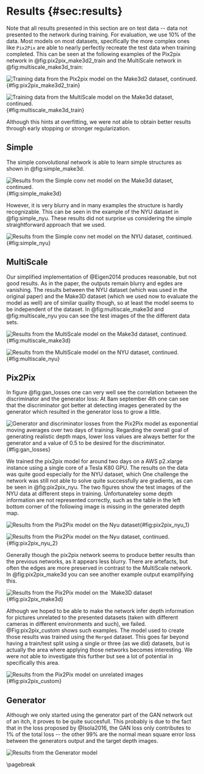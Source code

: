 # Results  {#sec:results}

Note that all results presented in this section are on test data -- data not presented to the network during training. For evaluation, we use 10% of the data. Most models on most datasets, specifically the more complex ones like `Pix2Pix` are able to nearly perfectly recreate the test data when training completed. This can be seen at the following examples of the Pix2pix network in @fig:pix2pix_make3d2_train and the MultiScale network in @fig:multiscale_make3d_train:

![Training data from the `Pix2pix` model on the `Make3d2` dataset, continued.](assets/pix2pix_make3d2_train.png){#fig:pix2pix_make3d2_train}

![Training data from the `MultiScale` model on the `Make3d` dataset, continued.](assets/multiscale_make3d_train.png){#fig:multiscale_make3d_train}

Although this hints at overfitting, we were not able to obtain better results through early stopping or stronger regularization. 

## Simple

The simple convolutional network is able to learn simple structures as shown in @fig:simple_make3d.

![Results from the `Simple conv net` model on the `Make3d` dataset, continued.](assets/simple_make3d.png){#fig:simple_make3d}

However, it is very blurry and in many examples the structure is hardly recognizable. This can be seen in the example of the NYU dataset in @fig:simple_nyu. These results did not surprise us considering the simple straightforward approach that we used.

![Results from the `Simple conv net` model on the `NYU` dataset, continued.](assets/simple_nyu.png){#fig:simple_nyu}

## MultiScale

Our simplified implementation of @Eigen2014 produces reasonable, but not good results. As in the paper, the outputs remain blurry and egdes are vanishing. The results between the NYU dataset (which was used in the original paper) and the Make3D dataset (which we used now to evaluate the model as well) are of similar quality though, so at least the model seems to be independent of the dataset. In @fig:multiscale_make3d and @fig:multiscale_nyu you can see the test images of the the different data sets.

![Results from the `MultiScale` model on the `Make3d` dataset, continued.](assets/multiscale_make3d){#fig:multiscale_make3d}

![Results from the `MultiScale` model on the `NYU` dataset, continued.](assets/multiscale_nyu){#fig:multiscale_nyu}

## Pix2Pix

In figure @fig:gan_losses one can very well see the correlation between the discriminator and the generator loss: At 8am september 4th one can see that the discriminator got better at detecting images generated by the generator which resulted in the generator loss to grow a little.

![Generator and discriminator losses from the Pix2Pix model as exponential moving averages over two days of training. Regarding the overall goal of generating realistic depth maps, lower loss values are always better for the generator and a value of 0.5 to be desired for the discriminator.](assets/gan_losses.png){#fig:gan_losses}

We trained the pix2pix model for around two days on a AWS p2.xlarge instance using a single core of a Tesla K80 GPU. The results on the data was quite good especially for the NYU dataset, which  One challenge the network was still not able to solve quite successfully are gradients, as can be seen in @fig:pix2pix_nyu. The two figures show the test images of the NYU data at different steps in training. Unfortunateley some depth information are not represented correctly, such as the table in the left bottom corner of the following image is missing in the generated depth map.

![Results from the `Pix2Pix` model on the `Nyu` dataset](assets/pix2pix_nyu_1.png){#fig:pix2pix_nyu_1}

![Results from the `Pix2Pix` model on the `Nyu` dataset, continued.](assets/pix2pix_nyu_2.png){#fig:pix2pix_nyu_2}

Generally though the pix2pix network seems to produce better results than the previous networks, as it appears less blurry. There are artefacts, but often the edges are more preserved in contrast to the MultiScale network. In @fig:pix2pix_make3d you can see another example output examplifying this.

![Results from the `Pix2Pix` model on the `Make3D dataset](assets/pix2pix_make3d.png){#fig:pix2pix_make3d}

Although we hoped to be able to make the network infer depth information for pictures unrelated to the presented datasets (taken with different cameras in different environments and such), we failed. @Fig:pix2pix_custom shows such examples. The model used to create those results was trained using the `Merged` dataset. This goes far beyond having a train/test split using a single or three (as we did) datasets, but is actually the area where applying those networks becomes interesting. We were not able to investigate this further but see a lot of potential in specifically this area.

![Results from the `Pix2Pix` model on unrelated images](assets/pix2pix_custom.png){#fig:pix2pix_custom}


## Generator
Although we only started using the generator part of the GAN network out of an itch, it proves to be quite succesfull. This probably is due to the fact that in the loss proposed by @Isola2016, the GAN loss only contributes to 1% of the total loss -- the other 99% are the normal mean square error loss between the generators output and the target depth images.

![Results from the `Generator` model](assets/generator_make3d2.png)


\pagebreak

